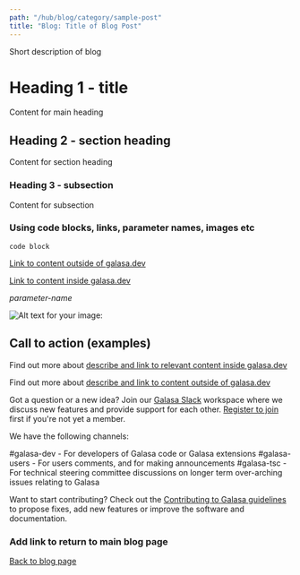 ```yaml
---
path: "/hub/blog/category/sample-post"
title: "Blog: Title of Blog Post"
---
```


Short description of blog

# Heading 1 - title

Content for main heading

## Heading 2 - section heading

Content for section heading

### Heading 3 - subsection

Content for subsection

### Using code blocks, links, parameter names, images etc

```
code block
```


<a href="url" target="_blank">Link to content outside of galasa.dev</a>


[Link to content inside galasa.dev](/directory_path)



_parameter-name_


![Alt text for your image:](featured-image-for-blog.svg)

## Call to action (examples)

Find out more about [describe and link to relevant content inside galasa.dev](/directory_path) 

Find out more about <a href="url" target="_blank">describe and link to content outside of galasa.dev</a>

Got a question or a new idea? Join our <a href="https://openmainframeproject.slack.com/archives/C05TCCQDE65" target="_blank"> Galasa Slack</a> workspace where we discuss new features and provide support for each other. <a href="https://openmainframeproject.slack.com/signup#/domain-signup" target="_blank"> Register to join</a> first if you're not yet a member.

We have the following channels:

#galasa-dev - For developers of Galasa code or Galasa extensions 
#galasa-users - For users comments, and for making announcements
#galasa-tsc - For technical steering committee discussions on longer term over-arching issues relating to Galasa

Want to start contributing? Check out the [Contributing to Galasa guidelines](https://github.com/galasa-dev/projectmanagement/blob/main/contributing.md) to propose fixes, add new features or improve the software and documentation.


### Add link to return to main blog page
[Back to blog page](/hub)
